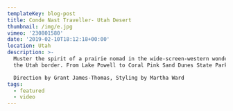 ```yaml
---
templateKey: blog-post
title: Conde Nast Traveller- Utah Desert
thumbnail: /img/e.jpg
vimeo: '230801580'
date: '2019-02-10T18:12:18+00:00'
location: Utah
description: >-
  Muster the spirit of a prairie nomad in the wide-screen-western wonderland of
  the Utah border. From Lake Powell to Coral Pink Sand Dunes State Park

  Direction by Grant James-Thomas, Styling by Martha Ward
tags:
  - featured
  - video
---
```


